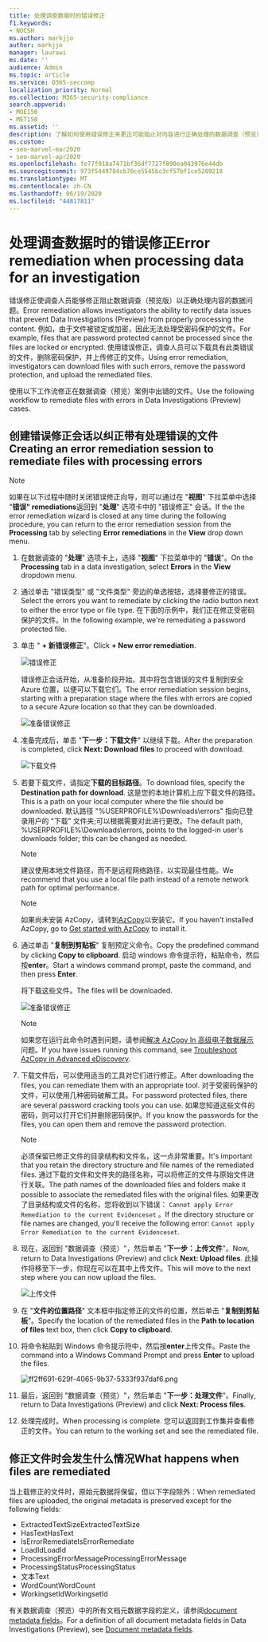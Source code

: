 ```yaml
---
title: 处理调查数据时的错误修正
f1.keywords:
- NOCSH
ms.author: markjjo
author: markjjo
manager: laurawi
ms.date: ''
audience: Admin
ms.topic: article
ms.service: O365-seccomp
localization_priority: Normal
ms.collection: M365-security-compliance
search.appverid:
- MOE150
- MET150
ms.assetid: ''
description: 了解如何使用错误修正来更正可能阻止对内容进行正确处理的数据调查（预览）中的数据问题。
ms.custom:
- seo-marvel-mar2020
- seo-marvel-apr2020
ms.openlocfilehash: fe77f918a7471bf36df7727f890ea043976e44db
ms.sourcegitcommit: 973f5449784cb70ce5545bc3cf57bf1ce5209218
ms.translationtype: MT
ms.contentlocale: zh-CN
ms.lasthandoff: 06/19/2020
ms.locfileid: "44817811"
---
```

# <a name="error-remediation-when-processing-data-for-an-investigation"></a><span data-ttu-id="77998-103">处理调查数据时的错误修正</span><span class="sxs-lookup"><span data-stu-id="77998-103">Error remediation when processing data for an investigation</span></span>

<span data-ttu-id="77998-104">错误修正使调查人员能够修正阻止数据调查（预览版）以正确处理内容的数据问题。</span><span class="sxs-lookup"><span data-stu-id="77998-104">Error remediation allows investigators the ability to rectify data issues that prevent Data Investigations (Preview) from properly processing the content.</span></span> <span data-ttu-id="77998-105">例如，由于文件被锁定或加密，因此无法处理受密码保护的文件。</span><span class="sxs-lookup"><span data-stu-id="77998-105">For example, files that are password protected cannot be processed since the files are locked or encrypted.</span></span> <span data-ttu-id="77998-106">使用错误修正，调查人员可以下载具有此类错误的文件，删除密码保护，并上传修正的文件。</span><span class="sxs-lookup"><span data-stu-id="77998-106">Using error remediation, investigators can download files with such errors, remove the password protection, and upload the remediated files.</span></span>

<span data-ttu-id="77998-107">使用以下工作流修正在数据调查（预览）案例中出错的文件。</span><span class="sxs-lookup"><span data-stu-id="77998-107">Use the following workflow to remediate files with errors in Data Investigations (Preview) cases.</span></span>

## <a name="creating-an-error-remediation-session-to-remediate-files-with-processing-errors"></a><span data-ttu-id="77998-108">创建错误修正会话以纠正带有处理错误的文件</span><span class="sxs-lookup"><span data-stu-id="77998-108">Creating an error remediation session to remediate files with processing errors</span></span>

>[!NOTE]
><span data-ttu-id="77998-109">如果在以下过程中随时关闭错误修正向导，则可以通过在 "**视图**" 下拉菜单中选择 "**错误" remediations**返回到 "**处理**" 选项卡中的 "错误修正" 会话。</span><span class="sxs-lookup"><span data-stu-id="77998-109">If the the error remediation wizard is closed at any time during the following procedure, you can return to the error remediation session from the **Processing** tab by selecting **Error remediations** in the **View** drop down menu.</span></span>

1. <span data-ttu-id="77998-110">在数据调查的 "**处理**" 选项卡上，选择 "**视图**" 下拉菜单中的 "**错误**"。</span><span class="sxs-lookup"><span data-stu-id="77998-110">On the **Processing** tab in a data investigation, select **Errors** in the **View** dropdown menu.</span></span>

2. <span data-ttu-id="77998-111">通过单击 "错误类型" 或 "文件类型" 旁边的单选按钮，选择要修正的错误。</span><span class="sxs-lookup"><span data-stu-id="77998-111">Select the errors you want to remediate by clicking the radio button next to either the error type or file type.</span></span>  <span data-ttu-id="77998-112">在下面的示例中，我们正在修正受密码保护的文件。</span><span class="sxs-lookup"><span data-stu-id="77998-112">In the following example, we're remediating a password protected file.</span></span>

3. <span data-ttu-id="77998-113">单击 " **+ 新错误修正**"。</span><span class="sxs-lookup"><span data-stu-id="77998-113">Click **+ New error remediation**.</span></span>

    ![错误修正](../media/8c2faf1a-834b-44fc-b418-6a18aed8b81a.png)

    <span data-ttu-id="77998-115">错误修正会话开始，从准备阶段开始，其中将包含错误的文件复制到安全 Azure 位置，以便可以下载它们。</span><span class="sxs-lookup"><span data-stu-id="77998-115">The error remediation session begins, starting with a preparation stage where the files with errors are copied to a secure Azure location so that they can be downloaded.</span></span>

    ![准备错误修正](../media/390572ec-7012-47c4-a6b6-4cbb5649e8a8.png)

4. <span data-ttu-id="77998-117">准备完成后，单击 "**下一步：下载文件**" 以继续下载。</span><span class="sxs-lookup"><span data-stu-id="77998-117">After the preparation is completed, click **Next: Download files** to proceed with download.</span></span>

    ![下载文件](../media/6ac04b09-8e13-414a-9e24-7c75ba586363.png)

5. <span data-ttu-id="77998-119">若要下载文件，请指定**下载的目标路径**。</span><span class="sxs-lookup"><span data-stu-id="77998-119">To download files, specify the **Destination path for download**.</span></span> <span data-ttu-id="77998-120">这是您的本地计算机上应下载文件的路径。</span><span class="sxs-lookup"><span data-stu-id="77998-120">This is a path on your local computer where the file should be downloaded.</span></span>  <span data-ttu-id="77998-121">默认路径 "%USERPROFILE%\Downloads\errors" 指向已登录用户的 "下载" 文件夹;可以根据需要对此进行更改。</span><span class="sxs-lookup"><span data-stu-id="77998-121">The default path, %USERPROFILE%\Downloads\errors, points to the logged-in user's downloads folder; this can be changed as needed.</span></span>

    >[!NOTE]
    ><span data-ttu-id="77998-122">建议使用本地文件路径，而不是远程网络路径，以实现最佳性能。</span><span class="sxs-lookup"><span data-stu-id="77998-122">We recommend that you use a local file path instead of a remote network path for optimal performance.</span></span>

    > [!NOTE]
    > <span data-ttu-id="77998-123">如果尚未安装 AzCopy，请转到[AzCopy](https://docs.microsoft.com/azure/storage/common/storage-use-azcopy)以安装它。</span><span class="sxs-lookup"><span data-stu-id="77998-123">If you haven't installed AzCopy, go to [Get started with AzCopy](https://docs.microsoft.com/azure/storage/common/storage-use-azcopy) to install it.</span></span>

6. <span data-ttu-id="77998-124">通过单击 "**复制到剪贴板**" 复制预定义命令。</span><span class="sxs-lookup"><span data-stu-id="77998-124">Copy the predefined command by clicking **Copy to clipboard**.</span></span> <span data-ttu-id="77998-125">启动 windows 命令提示符，粘贴命令，然后按**enter**。</span><span class="sxs-lookup"><span data-stu-id="77998-125">Start a windows command prompt, paste the command, and then press **Enter**.</span></span>  

    <span data-ttu-id="77998-126">将下载这些文件。</span><span class="sxs-lookup"><span data-stu-id="77998-126">The files will be downloaded.</span></span>

    ![准备错误修正](../media/f364ab4d-31c5-4375-b69f-650f694a2f69.png)

    > [!NOTE]
    > <span data-ttu-id="77998-128">如果您在运行此命令时遇到问题，请参阅[解决 AzCopy In 高级电子数据展示](troubleshooting-azcopy.md)问题。</span><span class="sxs-lookup"><span data-stu-id="77998-128">If you have issues running this command, see [Troubleshoot AzCopy in Advanced eDiscovery](troubleshooting-azcopy.md).</span></span>

7. <span data-ttu-id="77998-129">下载文件后，可以使用适当的工具对它们进行修正。</span><span class="sxs-lookup"><span data-stu-id="77998-129">After downloading the files, you can remediate them with an appropriate tool.</span></span> <span data-ttu-id="77998-130">对于受密码保护的文件，可以使用几种密码破解工具。</span><span class="sxs-lookup"><span data-stu-id="77998-130">For password protected files, there are several password cracking tools you can use.</span></span> <span data-ttu-id="77998-131">如果您知道这些文件的密码，则可以打开它们并删除密码保护。</span><span class="sxs-lookup"><span data-stu-id="77998-131">If you know the passwords for the files, you can open them and remove the password protection.</span></span>
    
   > [!NOTE]
    > <span data-ttu-id="77998-132">必须保留已修正文件的目录结构和文件名，这一点非常重要。</span><span class="sxs-lookup"><span data-stu-id="77998-132">It's important that you retain the directory structure and file names of the remediated files.</span></span> <span data-ttu-id="77998-133">通过下载的文件和文件夹的路径名称，可以将修正的文件与原始文件进行关联。</span><span class="sxs-lookup"><span data-stu-id="77998-133">The path names of the downloaded files and folders make it possible to associate the remediated files with the original files.</span></span>  <span data-ttu-id="77998-134">如果更改了目录结构或文件的名称，您将收到以下错误： `Cannot apply Error Remediation to the current Evidenceset` 。</span><span class="sxs-lookup"><span data-stu-id="77998-134">If the directory structure or file names are changed, you'll receive the following error: `Cannot apply Error Remediation to the current Evidenceset`.</span></span>

8. <span data-ttu-id="77998-135">现在，返回到 "数据调查（预览）"，然后单击 "**下一步：上传文件**"。</span><span class="sxs-lookup"><span data-stu-id="77998-135">Now, return to Data Investigations (Preview) and click **Next: Upload files**.</span></span>  <span data-ttu-id="77998-136">此操作将移至下一步，你现在可以在其中上传文件。</span><span class="sxs-lookup"><span data-stu-id="77998-136">This will move to the next step where you can now upload the files.</span></span>

    ![上传文件](../media/af3d8617-1bab-4ecd-8de0-22e53acba240.png)

9. <span data-ttu-id="77998-138">在 "**文件的位置路径**" 文本框中指定修正的文件的位置，然后单击 "**复制到剪贴板**"。</span><span class="sxs-lookup"><span data-stu-id="77998-138">Specify the location of the remediated files in the **Path to location of files** text box, then click **Copy to clipboard**.</span></span>

10. <span data-ttu-id="77998-139">将命令粘贴到 Windows 命令提示符中，然后按**enter**上传文件。</span><span class="sxs-lookup"><span data-stu-id="77998-139">Paste the command into a Windows Command Prompt and press **Enter** to upload the files.</span></span>

    ![ff2ff691-629f-4065-9b37-5333f937daf6.png](../media/ff2ff691-629f-4065-9b37-5333f937daf6.png)

11. <span data-ttu-id="77998-141">最后，返回到 "数据调查（预览）"，然后单击 "**下一步：处理文件**"。</span><span class="sxs-lookup"><span data-stu-id="77998-141">Finally, return to Data Investigations (Preview) and click **Next: Process files**.</span></span>

12. <span data-ttu-id="77998-142">处理完成时。</span><span class="sxs-lookup"><span data-stu-id="77998-142">When processing is complete.</span></span>  <span data-ttu-id="77998-143">您可以返回到工作集并查看修正的文件。</span><span class="sxs-lookup"><span data-stu-id="77998-143">You can return to the working set and see the remediated file.</span></span>

## <a name="what-happens-when-files-are-remediated"></a><span data-ttu-id="77998-144">修正文件时会发生什么情况</span><span class="sxs-lookup"><span data-stu-id="77998-144">What happens when files are remediated</span></span>

<span data-ttu-id="77998-145">当上载修正的文件时，原始元数据将保留，但以下字段除外：</span><span class="sxs-lookup"><span data-stu-id="77998-145">When remediated files are uploaded, the original metadata is preserved except for the following fields:</span></span> 

- <span data-ttu-id="77998-146">ExtractedTextSize</span><span class="sxs-lookup"><span data-stu-id="77998-146">ExtractedTextSize</span></span>
- <span data-ttu-id="77998-147">HasText</span><span class="sxs-lookup"><span data-stu-id="77998-147">HasText</span></span>
- <span data-ttu-id="77998-148">IsErrorRemediate</span><span class="sxs-lookup"><span data-stu-id="77998-148">IsErrorRemediate</span></span>
- <span data-ttu-id="77998-149">LoadId</span><span class="sxs-lookup"><span data-stu-id="77998-149">LoadId</span></span>
- <span data-ttu-id="77998-150">ProcessingErrorMessage</span><span class="sxs-lookup"><span data-stu-id="77998-150">ProcessingErrorMessage</span></span>
- <span data-ttu-id="77998-151">ProcessingStatus</span><span class="sxs-lookup"><span data-stu-id="77998-151">ProcessingStatus</span></span>
- <span data-ttu-id="77998-152">文本</span><span class="sxs-lookup"><span data-stu-id="77998-152">Text</span></span>
- <span data-ttu-id="77998-153">WordCount</span><span class="sxs-lookup"><span data-stu-id="77998-153">WordCount</span></span>
- <span data-ttu-id="77998-154">WorkingsetId</span><span class="sxs-lookup"><span data-stu-id="77998-154">WorkingsetId</span></span>

<span data-ttu-id="77998-155">有关数据调查（预览）中的所有文档元数据字段的定义，请参阅[document metadata fields](document-metadata-fields.md)。</span><span class="sxs-lookup"><span data-stu-id="77998-155">For a definition of all document metadata fields in Data Investigations (Preview), see [Document metadata fields](document-metadata-fields.md).</span></span>
